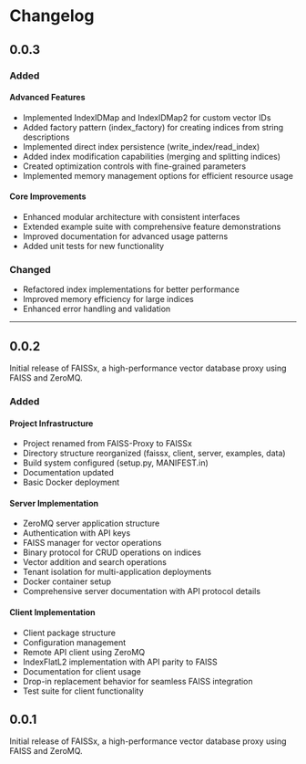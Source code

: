 # Changelog

## 0.0.3

### Added

#### Advanced Features
- Implemented IndexIDMap and IndexIDMap2 for custom vector IDs
- Added factory pattern (index_factory) for creating indices from string descriptions
- Implemented direct index persistence (write_index/read_index)
- Added index modification capabilities (merging and splitting indices)
- Created optimization controls with fine-grained parameters
- Implemented memory management options for efficient resource usage

#### Core Improvements
- Enhanced modular architecture with consistent interfaces
- Extended example suite with comprehensive feature demonstrations
- Improved documentation for advanced usage patterns
- Added unit tests for new functionality

### Changed
- Refactored index implementations for better performance
- Improved memory efficiency for large indices
- Enhanced error handling and validation

---

## 0.0.2

Initial release of FAISSx, a high-performance vector database proxy using FAISS and ZeroMQ.

### Added

#### Project Infrastructure
- Project renamed from FAISS-Proxy to FAISSx
- Directory structure reorganized (faissx, client, server, examples, data)
- Build system configured (setup.py, MANIFEST.in)
- Documentation updated
- Basic Docker deployment

#### Server Implementation
- ZeroMQ server application structure
- Authentication with API keys
- FAISS manager for vector operations
- Binary protocol for CRUD operations on indices
- Vector addition and search operations
- Tenant isolation for multi-application deployments
- Docker container setup
- Comprehensive server documentation with API protocol details

#### Client Implementation
- Client package structure
- Configuration management
- Remote API client using ZeroMQ
- IndexFlatL2 implementation with API parity to FAISS
- Documentation for client usage
- Drop-in replacement behavior for seamless FAISS integration
- Test suite for client functionality


## 0.0.1

Initial release of FAISSx, a high-performance vector database proxy using FAISS and ZeroMQ.
